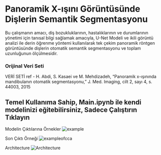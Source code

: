 # Panoramik X-ışını Görüntüsünde Dişlerin Semantik Segmentasyonu

Bu çalışmanın amacı, diş bozukluklarının, hastalıklarının ve durumlarının yönetimi için tanısal bilgi sağlamak amacıyla, U-Net Modeli ve ikili görüntü analizi ile derin öğrenme yöntemi kullanılarak tek çekim panoramik röntgen görüntüsünde dişlerin otomatik semantik segmentasyonu ve toplam uzunluğunun ölçülmesidir.


### Orijinal Veri Seti
VERİ SETİ ref - H. Abdi, S. Kasaei ve M. Mehdizadeh, “Panoramik x-ışınında mandibulanın otomatik segmentasyonu,” J. Med. Imaging, cilt 2, sayı 4, s. 44003, 2015


## Temel Kullanıma Sahip, Main.ipynb ile kendi modelinizi eğitebilirsiniz, Sadece Çalıştırın Tıklayın

Modelin Çıktılarına Örnekler
![example](https://github.com/user-attachments/assets/cf00b237-ab66-415f-9274-71f5d19b2be3)

Son Çıktı Örneği
![exampleofcca](https://github.com/user-attachments/assets/c97f801b-7f6e-4367-bba3-dc3f66ae9270)

Architecture
![Architecture](https://github.com/user-attachments/assets/894dc37c-d638-4aed-bce2-fcaf02866667)


